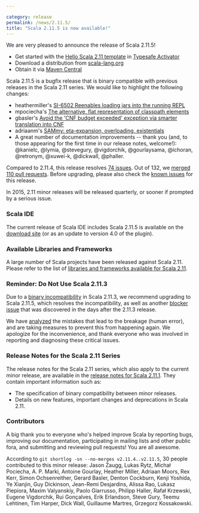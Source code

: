 ```yaml
---

category: release
permalink: /news/2.11.5/
title: "Scala 2.11.5 is now available!"
---
```

We are very pleased to announce the release of Scala 2.11.5!

* Get started with the [Hello Scala 2.11 template](https://www.lightbend.com/activator/template/hello-scala-2_11) in [Typesafe Activator](https://www.lightbend.com/platform/getstarted)
* Download a distribution from [scala-lang.org](https://scala-lang.org/download/2.11.5.html)
* Obtain it via [Maven Central](https://search.maven.org/#search%7Cga%7C1%7Cg%3A%22org.scala-lang%22%20AND%20v%3A%222.11.5%22)

Scala 2.11.5 is a bugfix release that is binary compatible with previous releases in the Scala 2.11 series. We would like to highlight the following changes:

 - heathermiller's [SI-6502 Reenables loading jars into the running REPL](https://github.com/scala/scala/pull/4051)
 - mpociecha's [The alternative, flat representation of classpath elements](https://github.com/scala/scala/pull/4176)
 - gbasler's [Avoid the 'CNF budget exceeded' exception via smarter translation into CNF](https://github.com/scala/scala/pull/4078)
 - adriaanm's [SAMmy: eta-expansion, overloading, existentials](https://github.com/scala/scala/pull/4101)
 - A great number of documentation improvements -- thank you (and, to those appearing for the first time in our release notes, welcome!): @kanielc, @lymia, @stevegury, @vigdorchik, @gourlaysama, @ichoran, @retronym, @xuwei-k, @dickwall, @phaller.

Compared to 2.11.4, this release resolves [74 issues](https://issues.scala-lang.org/issues/?jql=project%20%3D%20SI%20AND%20resolution%20%3D%20Fixed%20AND%20fixVersion%20in%20%28%22Scala%202.11.5%22%29%20ORDER%20BY%20component%20ASC%2C%20priority%20DESC). Out of 132, we [merged 110 pull requests](https://github.com/scala/scala/pulls?q=is%3Apr+is%3Amerged+milestone%3A2.11.5). Before upgrading, please also check the [known issues](https://issues.scala-lang.org/issues/?jql=project%20%3D%20SI%20AND%20status%3Dopen%20AND%20affectedVersion%20%3D%20%22Scala%202.11.5%22%20and%20fixVersion%20%3E%3D%20%22Scala%202.11.5%22%20ORDER%20BY%20component%20ASC%2C%20priority%20DESC) for this release.

In 2015, 2.11 minor releases will be released quarterly, or sooner if prompted by a serious issue.

### Scala IDE
The current release of Scala IDE includes Scala 2.11.5 is available on the [download site](http://scala-ide.org/download/sdk.html) (or as an update to version 4.0 of the plugin).

### Available Libraries and Frameworks

A large number of Scala projects have been released against Scala 2.11. Please refer to the list of [libraries and frameworks available for Scala 2.11](https://github.com/scala/make-release-notes/blob/2.11.x/projects-2.11.md).

### Reminder: Do Not Use Scala 2.11.3
Due to a [binary incompatibility](https://issues.scala-lang.org/browse/SI-8899) in Scala 2.11.3, we recommend upgrading to Scala 2.11.5, which resolves the incompatibility, as well as another [blocker issue](https://issues.scala-lang.org/browse/SI-8900) that was discovered in the days after the 2.11.3 release.

We have [analyzed](https://groups.google.com/d/msg/scala-internals/SSD9BNJaFbU/rACBkHrs2JEJ) the mistakes that lead to the breakage (human error), and are taking measures to prevent this from happening again. We apologize for the inconvenience, and thank everyone who was involved in reporting and diagnosing these critical issues.

### Release Notes for the Scala 2.11 Series

The release notes for the Scala 2.11 series, which also apply to the current minor release, are available in the [release notes for Scala 2.11.1](https://scala-lang.org/news/2.11.1). They contain important information such as:

* The specification of binary compatibility between minor releases.
* Details on new features, important changes and deprecations in Scala 2.11.

### Contributors

A big thank you to everyone who's helped improve Scala by reporting bugs, improving our documentation, participating in mailing lists and other public fora, and submitting and reviewing pull requests! You are all awesome.

According to `git shortlog -sn --no-merges v2.11.4..v2.11.5`, 30 people contributed to this minor release:
Jason Zaugg, Lukas Rytz, Michał Pociecha, A. P. Marki, Antoine Gourlay, Heather Miller, Adriaan Moors, Rex Kerr, Simon Ochsenreither, Gerard Basler, Denton Cockburn, Kenji Yoshida, Ye Xianjin, Guy Dickinson, Jean-Remi Desjardins, Alissa Rao, Lukasz Piepiora, Maxim Valyanskiy, Paolo Giarrusso, Philipp Haller, Rafał Krzewski, Eugene Vigdorchik, Rui Gonçalves, Erik Erlandson, Steve Gury, Teemu Lehtinen, Tim Harper, Dick Wall, Guillaume Martres, Grzegorz Kossakowski.